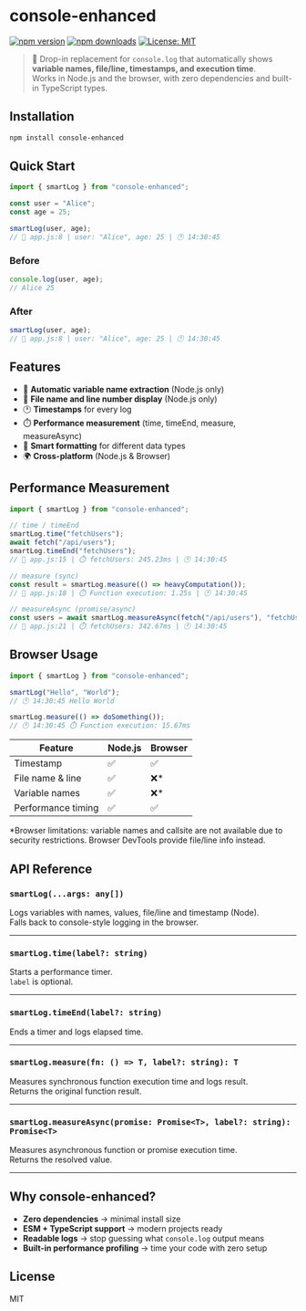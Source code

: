 # console-enhanced

[![npm version](https://img.shields.io/npm/v/console-enhanced.svg?style=flat-square)](https://www.npmjs.com/package/console-enhanced)
[![npm downloads](https://img.shields.io/npm/dw/console-enhanced.svg?style=flat-square)](https://www.npmjs.com/package/console-enhanced)
[![License: MIT](https://img.shields.io/badge/License-MIT-yellow.svg?style=flat-square)](LICENSE)

> 📝 Drop-in replacement for `console.log` that automatically shows **variable names, file/line, timestamps, and execution time**.  
> Works in Node.js and the browser, with zero dependencies and built-in TypeScript types.

## Installation

```bash
npm install console-enhanced
```

## Quick Start

```javascript
import { smartLog } from "console-enhanced";

const user = "Alice";
const age = 25;

smartLog(user, age);
// 📝 app.js:8 | user: "Alice", age: 25 | 🕐 14:30:45
```

### Before

```javascript
console.log(user, age);
// Alice 25
```

### After

```javascript
smartLog(user, age);
// 📝 app.js:8 | user: "Alice", age: 25 | 🕐 14:30:45
```

## Features

- 📝 **Automatic variable name extraction** (Node.js only)
- 📍 **File name and line number display** (Node.js only)
- 🕐 **Timestamps** for every log
- ⏱️ **Performance measurement** (time, timeEnd, measure, measureAsync)
- 🎨 **Smart formatting** for different data types
- 🌍 **Cross-platform** (Node.js & Browser)

## Performance Measurement

```javascript
import { smartLog } from "console-enhanced";

// time / timeEnd
smartLog.time("fetchUsers");
await fetch("/api/users");
smartLog.timeEnd("fetchUsers");
// 📝 app.js:15 | ⏱️ fetchUsers: 245.23ms | 🕐 14:30:45

// measure (sync)
const result = smartLog.measure(() => heavyComputation());
// 📝 app.js:18 | ⏱️ Function execution: 1.25s | 🕐 14:30:45

// measureAsync (promise/async)
const users = await smartLog.measureAsync(fetch("/api/users"), "fetchUsers");
// 📝 app.js:21 | ⏱️ fetchUsers: 342.67ms | 🕐 14:30:45
```

## Browser Usage

```javascript
import { smartLog } from "console-enhanced";

smartLog("Hello", "World");
// 🕐 14:30:45 Hello World

smartLog.measure(() => doSomething());
// 🕐 14:30:45 ⏱️ Function execution: 15.67ms
```

| Feature            | Node.js | Browser |
| ------------------ | ------- | ------- |
| Timestamp          | ✅      | ✅      |
| File name & line   | ✅      | ❌\*    |
| Variable names     | ✅      | ❌\*    |
| Performance timing | ✅      | ✅      |

\*Browser limitations: variable names and callsite are not available due to security restrictions. Browser DevTools provide file/line info instead.

## API Reference

### `smartLog(...args: any[])`

Logs variables with names, values, file/line and timestamp (Node).  
Falls back to console-style logging in the browser.

---

### `smartLog.time(label?: string)`

Starts a performance timer.  
`label` is optional.

---

### `smartLog.timeEnd(label?: string)`

Ends a timer and logs elapsed time.

---

### `smartLog.measure(fn: () => T, label?: string): T`

Measures synchronous function execution time and logs result.  
Returns the original function result.

---

### `smartLog.measureAsync(promise: Promise<T>, label?: string): Promise<T>`

Measures asynchronous function or promise execution time.  
Returns the resolved value.

---

## Why console-enhanced?

- **Zero dependencies** → minimal install size
- **ESM + TypeScript support** → modern projects ready
- **Readable logs** → stop guessing what `console.log` output means
- **Built-in performance profiling** → time your code with zero setup

## License

MIT
